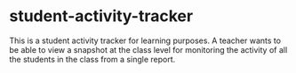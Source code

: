 # student-activity-tracker
This is a student activity tracker for learning purposes. A teacher wants to be able to view a snapshot at the class level for monitoring the activity of all the students in the class from a single report.
